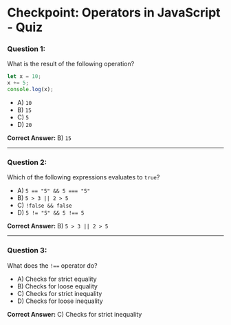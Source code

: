 # Checkpoint: Operators in JavaScript - Quiz

### Question 1:
What is the result of the following operation?
```javascript
let x = 10;
x += 5;
console.log(x);
```
- A) `10`
- B) `15`
- C) `5`
- D) `20`

**Correct Answer:** B) `15`

---

### Question 2:
Which of the following expressions evaluates to `true`?
- A) `5 == "5" && 5 === "5"`
- B) `5 > 3 || 2 > 5`
- C) `!false && false`
- D) `5 != "5" && 5 !== 5`

**Correct Answer:** B) `5 > 3 || 2 > 5`

---

### Question 3:
What does the `!==` operator do?
- A) Checks for strict equality
- B) Checks for loose equality
- C) Checks for strict inequality
- D) Checks for loose inequality

**Correct Answer:** C) Checks for strict inequality

